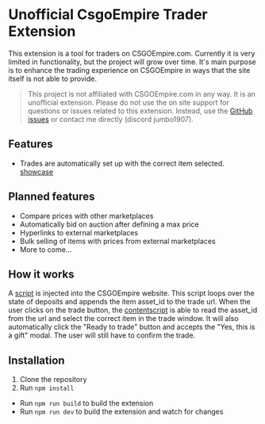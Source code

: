 # Unofficial CsgoEmpire Trader Extension

This extension is a tool for traders on CSGOEmpire.com. Currently it is very limited in functionality, but the project will grow over time. It's main purpose is to enhance the trading experience on CSGOEmpire in ways that the site itself is not able to provide.

> This project is not affiliated with CSGOEmpire.com in any way. It is an unofficial extension. Please do not use the on site support for questions or issues related to this extension. Instead, use the [GitHub issues](https://github.com/jumbo1907/CsgoEmpire-Trader-Extension/issues) or contact me directly (discord jumbo1907).

## Features

- Trades are automatically set up with the correct item selected. [showcase](https://www.youtube.com/watch?v=ArWSiCZ4bJU)

## Planned features

- Compare prices with other marketplaces
- Automatically bid on auction after defining a max price
- Hyperlinks to external marketplaces
- Bulk selling of items with prices from external marketplaces
- More to come...

## How it works

A [script](https://github.com/jumbo1907/CsgoEmpire-Trader-Extension/blob/main/public/inject/csgoempire-inject.js) is injected into the CSGOEmpire website. This script loops over the state of deposits and appends the item asset_id to the trade url. When the user clicks on the trade button, the [contentscript](https://github.com/jumbo1907/CsgoEmpire-Trader-Extension/blob/main/src/contentScript/steam.ts) is able to read the asset_id from the url and select the correct item in the trade window. It will also automatically click the "Ready to trade" button and accepts the "Yes, this is a gift" modal. The user will still have to confirm the trade.

## Installation

1. Clone the repository
2. Run `npm install`

- Run `npm run build` to build the extension
- Run `npm run dev` to build the extension and watch for changes
